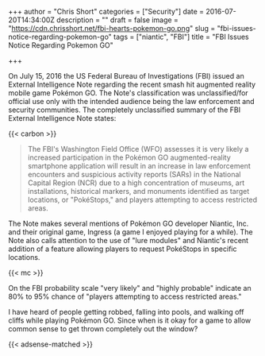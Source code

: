 +++
author = "Chris Short"
categories = ["Security"]
date = 2016-07-20T14:34:00Z
description = ""
draft = false
image = "https://cdn.chrisshort.net/fbi-hearts-pokemon-go.png"
slug = "fbi-issues-notice-regarding-pokemon-go"
tags = ["niantic", "FBI"]
title = "FBI Issues Notice Regarding Pokemon GO"

+++

On July 15, 2016 the US Federal Bureau of Investigations (FBI) issued an External Intelligence Note regarding the recent smash hit augmented reality mobile game Pokémon GO. The Note's classification was unclassified/for official use only with the intended audience being the law enforcement and security communities. The completely unclassified summary of the FBI External Intelligence Note states:

{{< carbon >}}

> The FBI's Washington Field Office (WFO) assesses it is very likely a increased participation in the Pokémon GO augmented-reality smartphone application will result in an increase in law enforcement encounters and suspicious activity reports (SARs) in the National Capital Region (NCR) due to a high concentration of museums, art installations, historical markers, and monuments identified as target locations, or "PokéStops," and players attempting to access restricted areas.

The Note makes several mentions of Pokémon GO developer Niantic, Inc. and their original game, Ingress (a game I enjoyed playing for a while). The Note also calls attention to the use of "lure modules" and Niantic's recent addition of a feature allowing players to request PokéStops in specific locations.

{{< mc >}}

On the FBI probability scale "very likely" and "highly probable" indicate an 80% to 95% chance of "players attempting to access restricted areas." 

I have heard of people getting robbed, falling into pools, and walking off cliffs while playing Pokémon GO. Since when is it okay for a game to allow common sense to get thrown completely out the window?

{{< adsense-matched >}}